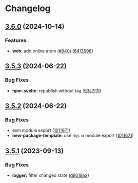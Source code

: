 # Changelog

## [3.6.0](https://github.com/artalar/reatom/compare/web-v3.5.3...web-v3.6.0) (2024-10-14)

### Features

- **web:** add online atom ([#940](https://github.com/artalar/reatom/issues/940)) ([6413696](https://github.com/artalar/reatom/commit/6413696fc13ae8f10fc6c6a0616b12e8b31c5127))

## [3.5.3](https://github.com/artalar/reatom/compare/web-v3.5.2...web-v3.5.3) (2024-06-22)

### Bug Fixes

- **npm-svelte:** republish without tag ([93c7f7f](https://github.com/artalar/reatom/commit/93c7f7f5ec58247b1b3aec854cd83b0a0ecd6a6c))

## [3.5.2](https://github.com/artalar/reatom/compare/web-v3.5.1...web-v3.5.2) (2024-06-22)

### Bug Fixes

- esm module export ([1011671](https://github.com/artalar/reatom/commit/10116719dd92d8102352a39e4ed772b8173d8668))
- **new-package-template:** use mjs in module export ([1011671](https://github.com/artalar/reatom/commit/10116719dd92d8102352a39e4ed772b8173d8668))

## [3.5.1](https://github.com/artalar/reatom/compare/web-v3.5.0...web-v3.5.1) (2023-09-13)

### Bug Fixes

- **logger:** filter changed state ([d9019a2](https://github.com/artalar/reatom/commit/d9019a2acb34bdd09d89aa0028754269d4024852))
